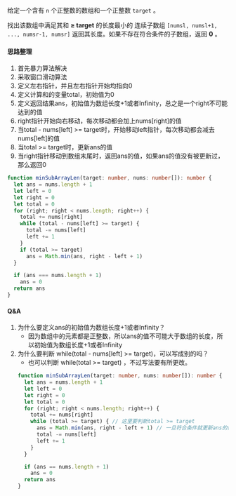 给定一个含有 `n` 个正整数的数组和一个正整数 `target` 。

找出该数组中满足其和 **≥ target** 的长度最小的 连续子数组 `[numsl, numsl+1, ..., numsr-1, numsr]`
返回其长度。如果不存在符合条件的子数组，返回 **0** 。

#### 思路整理

1. 首先暴力算法解决
2. 采取窗口滑动算法
3. 定义左右指针，并且左右指针开始均指向0
4. 定义计算和的变量total，初始值为0
5. 定义返回结果ans，初始值为数组长度+1或者Infinity，总之是一个right不可能达到的值
6. right指针开始向右移动，每次移动都会加上nums[right]的值
7. 当total - nums[left] >= target时，开始移动left指针，每次移动都会减去nums[left]的值
8. 当total >= target时，更新ans的值
9. 当right指针移动到数组末尾时，返回ans的值，如果ans的值没有被更新过，那么返回0


```ts
function minSubArrayLen(target: number, nums: number[]): number {
  let ans = nums.length + 1
  let left = 0
  let right = 0
  let total = 0
  for (right; right < nums.length; right++) {
    total += nums[right]
    while (total - nums[left] >= target) {
      total -= nums[left]
      left += 1
    }
    if (total >= target)
      ans = Math.min(ans, right - left + 1)
  }

  if (ans === nums.length + 1)
    ans = 0
  return ans
}
```

#### Q&A
1. 为什么要定义ans的初始值为数组长度+1或者Infinity？
    - 因为数组中的元素都是正整数，所以ans的值不可能大于数组的长度，所以初始值为数组长度+1或者Infinity
2. 为什么要判断 while(total - nums[left] >= target)，可以写成别的吗？
    - 也可以判断 while(total >= target) ，不过写法要有所更改。
    ```ts
    function minSubArrayLen(target: number, nums: number[]): number {
      let ans = nums.length + 1
      let left = 0
      let right = 0
      let total = 0
      for (right; right < nums.length; right++) {
        total += nums[right]
        while (total >= target) { // 这里要判断total >= target
          ans = Math.min(ans, right - left + 1) // 一旦符合条件就更新ans的值
          total -= nums[left]
          left += 1
        }
      }

      if (ans == nums.length + 1)
        ans = 0
      return ans
    }
    ```



